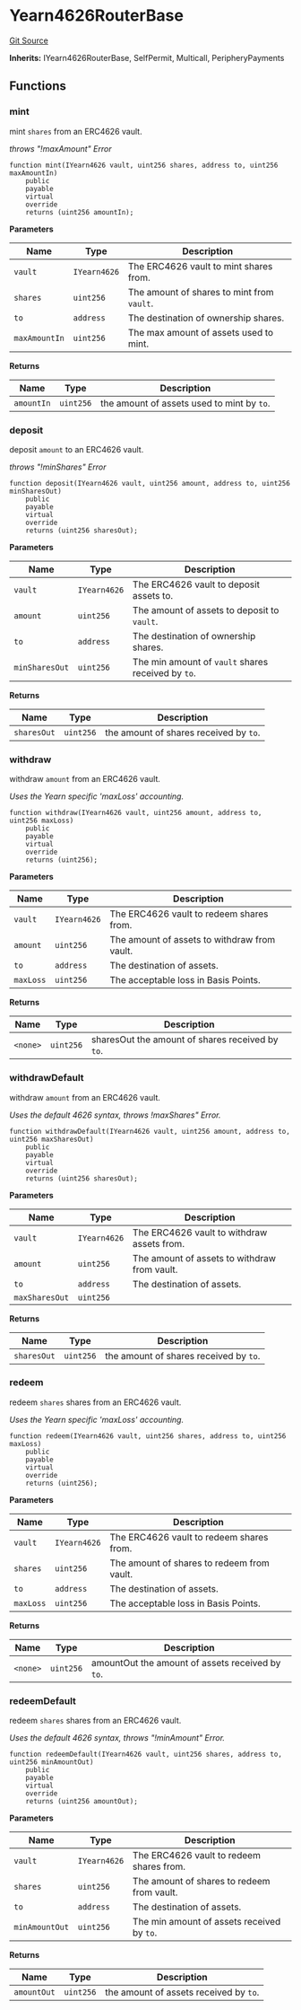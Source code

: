 <!-- markdownlint-disable MD024 MD034 MD036 -->
# Yearn4626RouterBase

[Git Source](https://github.com/yearn/Yearn-ERC4626-Router/blob/68165774ec8858b43db24620756402def14b7ec1/src/Yearn4626RouterBase.sol)

**Inherits:** IYearn4626RouterBase, SelfPermit, Multicall, PeripheryPayments

## Functions

### mint

mint `shares` from an ERC4626 vault.

*throws "!maxAmount" Error*

```solidity
function mint(IYearn4626 vault, uint256 shares, address to, uint256 maxAmountIn)
    public
    payable
    virtual
    override
    returns (uint256 amountIn);
```

**Parameters**

|Name|Type|Description|
|----|----|-----------|
|`vault`|`IYearn4626`|The ERC4626 vault to mint shares from.|
|`shares`|`uint256`|The amount of shares to mint from `vault`.|
|`to`|`address`|The destination of ownership shares.|
|`maxAmountIn`|`uint256`|The max amount of assets used to mint.|

**Returns**

|Name|Type|Description|
|----|----|-----------|
|`amountIn`|`uint256`|the amount of assets used to mint by `to`.|

### deposit

deposit `amount` to an ERC4626 vault.

*throws "!minShares" Error*

```solidity
function deposit(IYearn4626 vault, uint256 amount, address to, uint256 minSharesOut)
    public
    payable
    virtual
    override
    returns (uint256 sharesOut);
```

**Parameters**

|Name|Type|Description|
|----|----|-----------|
|`vault`|`IYearn4626`|The ERC4626 vault to deposit assets to.|
|`amount`|`uint256`|The amount of assets to deposit to `vault`.|
|`to`|`address`|The destination of ownership shares.|
|`minSharesOut`|`uint256`|The min amount of `vault` shares received by `to`.|

**Returns**

|Name|Type|Description|
|----|----|-----------|
|`sharesOut`|`uint256`|the amount of shares received by `to`.|

### withdraw

withdraw `amount` from an ERC4626 vault.

*Uses the Yearn specific 'maxLoss' accounting.*

```solidity
function withdraw(IYearn4626 vault, uint256 amount, address to, uint256 maxLoss)
    public
    payable
    virtual
    override
    returns (uint256);
```

**Parameters**

|Name|Type|Description|
|----|----|-----------|
|`vault`|`IYearn4626`|The ERC4626 vault to redeem shares from.|
|`amount`|`uint256`|The amount of assets to withdraw from vault.|
|`to`|`address`|The destination of assets.|
|`maxLoss`|`uint256`|The acceptable loss in Basis Points.|

**Returns**

|Name|Type|Description|
|----|----|-----------|
|`<none>`|`uint256`|sharesOut the amount of shares received by `to`.|

### withdrawDefault

withdraw `amount` from an ERC4626 vault.

*Uses the default 4626 syntax, throws !maxShares" Error.*

```solidity
function withdrawDefault(IYearn4626 vault, uint256 amount, address to, uint256 maxSharesOut)
    public
    payable
    virtual
    override
    returns (uint256 sharesOut);
```

**Parameters**

|Name|Type|Description|
|----|----|-----------|
|`vault`|`IYearn4626`|The ERC4626 vault to withdraw assets from.|
|`amount`|`uint256`|The amount of assets to withdraw from vault.|
|`to`|`address`|The destination of assets.|
|`maxSharesOut`|`uint256`||

**Returns**

|Name|Type|Description|
|----|----|-----------|
|`sharesOut`|`uint256`|the amount of shares received by `to`.|

### redeem

redeem `shares` shares from an ERC4626 vault.

*Uses the Yearn specific 'maxLoss' accounting.*

```solidity
function redeem(IYearn4626 vault, uint256 shares, address to, uint256 maxLoss)
    public
    payable
    virtual
    override
    returns (uint256);
```

**Parameters**

|Name|Type|Description|
|----|----|-----------|
|`vault`|`IYearn4626`|The ERC4626 vault to redeem shares from.|
|`shares`|`uint256`|The amount of shares to redeem from vault.|
|`to`|`address`|The destination of assets.|
|`maxLoss`|`uint256`|The acceptable loss in Basis Points.|

**Returns**

|Name|Type|Description|
|----|----|-----------|
|`<none>`|`uint256`|amountOut the amount of assets received by `to`.|

### redeemDefault

redeem `shares` shares from an ERC4626 vault.

*Uses the default 4626 syntax, throws "!minAmount" Error.*

```solidity
function redeemDefault(IYearn4626 vault, uint256 shares, address to, uint256 minAmountOut)
    public
    payable
    virtual
    override
    returns (uint256 amountOut);
```

**Parameters**

|Name|Type|Description|
|----|----|-----------|
|`vault`|`IYearn4626`|The ERC4626 vault to redeem shares from.|
|`shares`|`uint256`|The amount of shares to redeem from vault.|
|`to`|`address`|The destination of assets.|
|`minAmountOut`|`uint256`|The min amount of assets received by `to`.|

**Returns**

|Name|Type|Description|
|----|----|-----------|
|`amountOut`|`uint256`|the amount of assets received by `to`.|
